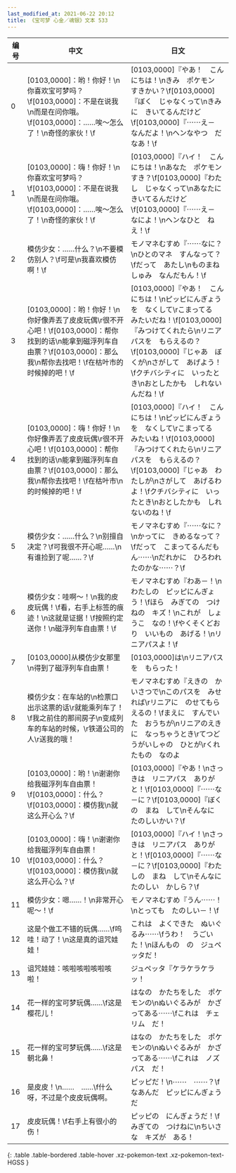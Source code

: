 ```yaml
---
last_modified_at: 2021-06-22 20:12
title: 《宝可梦 心金／魂银》文本 533
---
```

| 编号 | 中文 | 日文 |
| ---- | ---- | ---- |
| 0 | [0103,0000]：哟！你好！\n你喜欢宝可梦吗？\f[0103,0000]：不是在说我\n而是在问你哦。\f[0103,0000]：……唉～怎么了！\n奇怪的家伙！\f | [0103,0000]『やあ！　こんにちは！\nきみ　ポケモン　すきかい？\f[0103,0000]『ぼく　じゃなくって\nきみに　きいてるんだけど\f[0103,0000]『⋯⋯え－　なんだよ！\nヘンなやつ　だなあ！\f |
| 1 | [0103,0000]：嗨！你好！\n你喜欢宝可梦吗？\f[0103,0000]：不是在说我\n而是在问你哦。\f[0103,0000]：……唉～怎么了！\n奇怪的家伙！\f | [0103,0000]『ハイ！　こんにちは！\nあなた　ポケモン　すき？\f[0103,0000]『わたし　じゃなくって\nあなたに　きいてるんだけど\f[0103,0000]『⋯⋯え－　なによ！\nヘンなひと　ねえ！\f |
| 2 | 模仿少女：……什么？\n不要模仿别人？\f可是\n我喜欢模仿啊！\f | モノマネむすめ『⋯⋯なに？\nひとのマネ　すんなって？\fだって　あたし\nものまね　しゅみ　なんだもん！\f |
| 3 | [0103,0000]：哟！你好！\n你好像弄丟了皮皮玩偶\r很不开心吧！\f[0103,0000]：帮你找到的话\n能拿到磁浮列车自由票？\f[0103,0000]：那么我\n帮你去找吧！\f在枯叶市的时候掉的吧！\f | [0103,0000]『やあ！　こんにちは！\nピッピにんぎょうを　なくして\rこまってる　みたいだね！\f[0103,0000]『みつけてくれたら\nリニアパスを　もらえるの？\f[0103,0000]『じゃあ　ぼくが\nさがして　あげよう！\fクチバシティに　いったとき\nおとしたかも　しれないんだね！\f |
| 4 | [0103,0000]：嗨！你好！\n你好像弄丟了皮皮玩偶\r很不开心吧！\f[0103,0000]：帮你找到的话\n能拿到磁浮列车自由票？\f[0103,0000]：那么我\n帮你去找吧！\f在枯叶市\n的时候掉的吧！\f | [0103,0000]『ハイ！　こんにちは！\nピッピにんぎょうを　なくして\rこまってる　みたいね！\f[0103,0000]『みつけてくれたら\nリニアパスを　もらえるの？\f[0103,0000]『じゃあ　わたしが\nさがして　あげるわよ！\fクチバシティに　いったとき\nおとしたかも　しれないのね！\f |
| 5 | 模仿少女：……什么？\n别擅自决定？\f可我很不开心呢……\n有谁捡到了呢……？\f | モノマネむすめ『⋯⋯なに？\nかってに　きめるなって？\fだって　こまってるんだもん⋯⋯\nだれかに　ひろわれたのかな⋯⋯？\f |
| 6 | 模仿少女：哇啊～！\n我的皮皮玩偶！\f看，右手上标签的痕迹！\n这就是证据！\f按照约定送你！\n磁浮列车自由票！\f | モノマネむすめ『わあ－！\nわたしの　ピッピにんぎょう！\fほら　みぎての　つけねの　キズ！\nこれが　しょうこ　なの！\fやくそくどおり　いいもの　あげる！\nリニアパスよ！\f |
| 7 | [0103,0000]从模仿少女那里\n得到了磁浮列车自由票！ | [0103,0000]は\nリニアパスを　もらった！ |
| 8 | 模仿少女：在车站的\n检票口出示这票的话\r就能乘列车了！\f我之前住的那间房子\n变成列车的车站的时候，\r铁道公司的人\r送我的哦！ | モノマネむすめ『えきの　かいさつで\nこのパスを　みせれば\rリニアに　のせてもらえるの！\fまえに　すんでいた　おうちが\nリニアのえきに　なっちゃうとき\rてつどうがいしゃの　ひとが\rくれたもの　なのよ |
| 9 | [0103,0000]：哟！\n谢谢你给我磁浮列车自由票！\f[0103,0000]：什么？\f[0103,0000]：模仿我\n就这么开心么？\f | [0103,0000]『やあ！\nさっきは　リニアパス　ありがと！\f[0103,0000]『⋯⋯な－に？\f[0103,0000]『ぼくの　まね　して\nそんなに　たのしいかい？\f |
| 10 | [0103,0000]：嗨！\n谢谢你给我磁浮列车自由票！\f[0103,0000]：什么？\f[0103,0000]：模仿我\n就这么开心么？\f | [0103,0000]『ハイ！\nさっきは　リニアパス　ありがと！\f[0103,0000]『⋯⋯な－に？\f[0103,0000]『わたしの　まね　して\nそんなに　たのしい　かしら？\f |
| 11 | 模仿少女：嗯……！\n非常开心呢～！\f | モノマネむすめ『うん⋯⋯！\nとっても　たのしい－！\f |
| 12 | 这是个做工不错的玩偶……\f呜哇！动了！\n这是真的诅咒娃娃！ | これは　よくできた　ぬいぐるみ⋯⋯\fうわ！　うごいた！\nほんもの　の　ジュペッタだ！ |
| 13 | 诅咒娃娃：咳啦咳啦咳啦咳啦！ | ジュペッタ『ケラケラケラッ！ |
| 14 | 花一样的宝可梦玩偶……\f这是樱花儿！ | はなの　かたちをした　ポケモンの\nぬいぐるみが　かざってある⋯⋯\fこれは　チェリム　だ！ |
| 15 | 花一样的宝可梦玩偶……\f这是朝北鼻！ | はなの　かたちをした　ポケモンの\nぬいぐるみが　かざってある⋯⋯\fこれは　ノズパス　だ！ |
| 16 | 是皮皮！\n……　……\f什么呀，不过是个皮皮玩偶啊。 | ピッピだ！\n⋯⋯　⋯⋯？\fなあんだ　ピッピにんぎょう　だ |
| 17 | 皮皮玩偶！\f右手上有很小的伤！ | ピッピの　にんぎょうだ！\fみぎての　つけねに\nちいさな　キズが　ある！ |
{: .table .table-bordered .table-hover .xz-pokemon-text .xz-pokemon-text-HGSS }